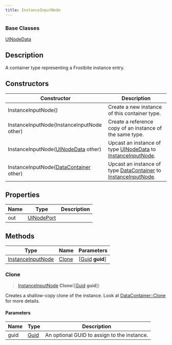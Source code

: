 ```yaml
---
title: InstanceInputNode
---
```

### Base Classes

[UINodeData](/vext/ref/fb/uinodedata/)

## Description

A container type representing a Frostbite instance entry.

## Constructors

| Constructor                                                                  | Description                                                                                                               |
| ---------------------------------------------------------------------------- | ------------------------------------------------------------------------------------------------------------------------- |
| InstanceInputNode()                                                          | Create a new instance of this container type.                                                                             |
| InstanceInputNode(InstanceInputNode other)                                   | Create a reference copy of an instance of the same type.                                                                  |
| InstanceInputNode([UINodeData](/vext/ref/fb/uinodedata/) other)                            | Upcast an instance of type [UINodeData](/vext/ref/fb/uinodedata/) to [InstanceInputNode](/vext/ref/fb/instanceinputnode/).                            |
| InstanceInputNode([DataContainer](/vext/ref/shared/class/datacontainer) other) | Upcast an instance of type [DataContainer](/vext/ref/shared/class/datacontainer) to [InstanceInputNode](/vext/ref/fb/instanceinputnode/). |

## Properties

| Name | Type                     | Description |
| ---- | ------------------------ | ----------- |
| out  | [UINodePort](/vext/ref/fb/uinodeport/) |             |

## Methods

| Type                                   | Name            | Parameters                                     |
| -------------------------------------- | --------------- | ---------------------------------------------- |
| [InstanceInputNode](/vext/ref/fb/instanceinputnode/) | [Clone](#clone) | \[[Guid](/vext/ref/shared/class/guid) **guid**\] |

### Clone

> [InstanceInputNode](/vext/ref/fb/instanceinputnode/) **Clone**(\[[Guid](/vext/ref/shared/class/guid) **guid**\])

Creates a shallow-copy clone of the instance. Look at [DataContainer::Clone](/vext/ref/shared/class/datacontainer#clone) for more details.

#### Parameters

| Name | Type         | Description                                 |
| ---- | ------------ | ------------------------------------------- |
| guid | [Guid](/vext/ref/shared/class/guid/) | An optional GUID to assign to the instance. |
